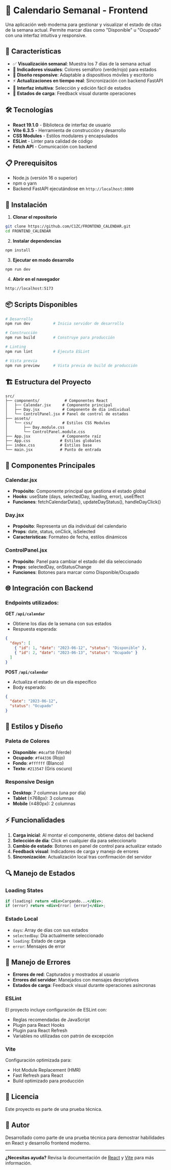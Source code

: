 # 📅 Calendario Semanal - Frontend

Una aplicación web moderna para gestionar y visualizar el estado de citas de la semana actual. Permite marcar días como "Disponible" u "Ocupado" con una interfaz intuitiva y responsive.

## 🚀 Características

- ✅ **Visualización semanal**: Muestra los 7 días de la semana actual
- 🎨 **Indicadores visuales**: Colores semáforo (verde/rojo) para estados
- 📱 **Diseño responsive**: Adaptable a dispositivos móviles y escritorio
- ⚡ **Actualizaciones en tiempo real**: Sincronización con backend FastAPI
- 🎯 **Interfaz intuitiva**: Selección y edición fácil de estados
- 🔄 **Estados de carga**: Feedback visual durante operaciones

## 🛠️ Tecnologías

- **React 19.1.0** - Biblioteca de interfaz de usuario
- **Vite 6.3.5** - Herramienta de construcción y desarrollo
- **CSS Modules** - Estilos modulares y encapsulados
- **ESLint** - Linter para calidad de código
- **Fetch API** - Comunicación con backend

## 📋 Prerequisitos

- Node.js (versión 16 o superior)
- npm o yarn
- Backend FastAPI ejecutándose en `http://localhost:8000`

## 🔧 Instalación

1. **Clonar el repositorio**
```bash
git clone https://github.com/C1ZC/FRONTEND_CALENDAR.git
cd FRONTEND_CALENDAR
```

2. **Instalar dependencias**
```bash
npm install
```

3. **Ejecutar en modo desarrollo**
```bash
npm run dev
```

4. **Abrir en el navegador**
```
http://localhost:5173
```

## 📦 Scripts Disponibles

```bash
# Desarrollo
npm run dev          # Inicia servidor de desarrollo

# Construcción
npm run build        # Construye para producción

# Linting
npm run lint         # Ejecuta ESLint

# Vista previa
npm run preview      # Vista previa de build de producción
```

## 🏗️ Estructura del Proyecto

```
src/
├── components/           # Componentes React
│   ├── Calendar.jsx     # Componente principal
│   ├── Day.jsx          # Componente de día individual
│   └── ControlPanel.jsx # Panel de control de estados
├── assets/
│   └── css/             # Estilos CSS Modules
│       ├── Day.module.css
│       └── ControlPanel.module.css
├── App.jsx              # Componente raíz
├── App.css             # Estilos globales
├── index.css           # Estilos base
└── main.jsx            # Punto de entrada
```

## 🎯 Componentes Principales

### Calendar.jsx
- **Propósito**: Componente principal que gestiona el estado global
- **Hooks**: useState (days, selectedDay, loading, error), useEffect
- **Funciones**: fetchCalendarData(), updateDayStatus(), handleDayClick()

### Day.jsx
- **Propósito**: Representa un día individual del calendario
- **Props**: date, status, onClick, isSelected
- **Características**: Formateo de fecha, estilos dinámicos

### ControlPanel.jsx
- **Propósito**: Panel para cambiar el estado del día seleccionado
- **Props**: selectedDay, onStatusChange
- **Funciones**: Botones para marcar como Disponible/Ocupado

## 🌐 Integración con Backend

### Endpoints utilizados:

**GET `/api/calendar`**
- Obtiene los días de la semana con sus estados
- Respuesta esperada:
```json
{
  "days": [
    { "id": 1, "date": "2023-06-12", "status": "Disponible" },
    { "id": 2, "date": "2023-06-13", "status": "Ocupado" }
  ]
}
```

**POST `/api/calendar`**
- Actualiza el estado de un día específico
- Body esperado:
```json
{
  "date": "2023-06-12",
  "status": "Ocupado"
}
```

## 🎨 Estilos y Diseño

### Paleta de Colores
- **Disponible**: `#4caf50` (Verde)
- **Ocupado**: `#f44336` (Rojo)
- **Fondo**: `#ffffff` (Blanco)
- **Texto**: `#213547` (Gris oscuro)

### Responsive Design
- **Desktop**: 7 columnas (una por día)
- **Tablet** (≤768px): 3 columnas
- **Mobile** (≤480px): 2 columnas

## ⚡ Funcionalidades

1. **Carga inicial**: Al montar el componente, obtiene datos del backend
2. **Selección de día**: Click en cualquier día para seleccionarlo
3. **Cambio de estado**: Botones en panel de control para actualizar estado
4. **Feedback visual**: Indicadores de carga y manejo de errores
5. **Sincronización**: Actualización local tras confirmación del servidor

## 🔍 Manejo de Estados

### Loading States
```jsx
if (loading) return <div>Cargando...</div>;
if (error) return <div>Error: {error}</div>;
```

### Estado Local
- `days`: Array de días con sus estados
- `selectedDay`: Día actualmente seleccionado
- `loading`: Estado de carga
- `error`: Mensajes de error

## 🚨 Manejo de Errores

- **Errores de red**: Capturados y mostrados al usuario
- **Errores del servidor**: Manejados con mensajes descriptivos
- **Estados de carga**: Feedback visual durante operaciones asíncronas

### ESLint
El proyecto incluye configuración de ESLint con:
- Reglas recomendadas de JavaScript
- Plugin para React Hooks
- Plugin para React Refresh
- Variables no utilizadas con patrón de excepción

### Vite
Configuración optimizada para:
- Hot Module Replacement (HMR)
- Fast Refresh para React
- Build optimizado para producción

## 📄 Licencia

Este proyecto es parte de una prueba técnica.

## 👥 Autor

Desarrollado como parte de una prueba técnica para demostrar habilidades en React y desarrollo frontend moderno.

---

**¿Necesitas ayuda?** Revisa la documentación de [React](https://react.dev/) y [Vite](https://vite.dev/) para más información.

